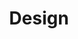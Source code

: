 ---
title: Design
description: I love beautiful, useful designs. From logos to websites, an d with an eye and passion for aestheics, I try to make things stand out through color, typography, and layout.
---
